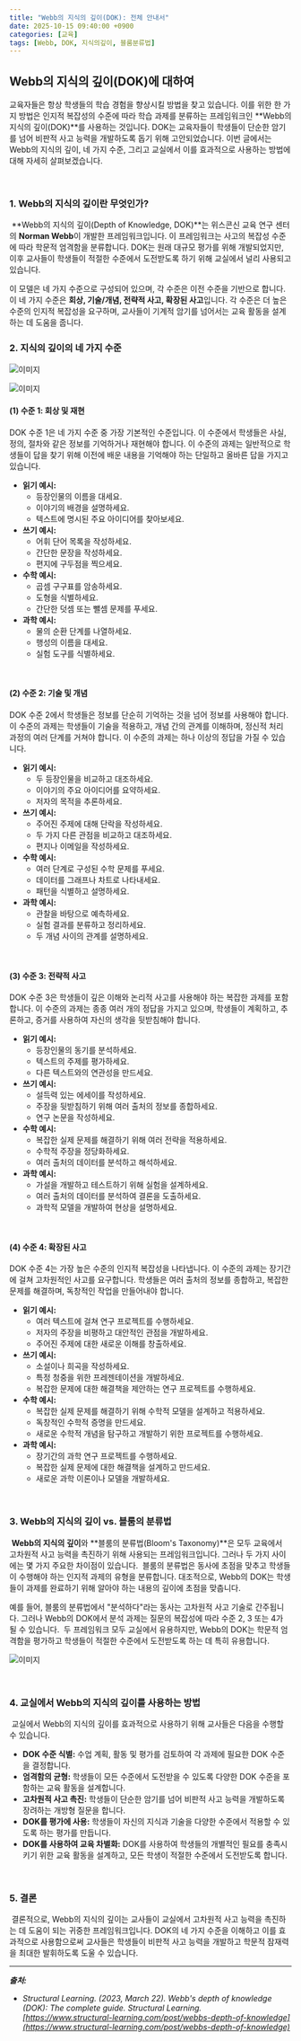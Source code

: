 ```yaml
---
title: "Webb의 지식의 깊이(DOK): 전체 안내서"
date: 2025-10-15 09:40:00 +0900
categories: [교육]
tags: [Webb, DOK, 지식의깊이, 블룸분류법]
---
```


## Webb의 지식의 깊이(DOK)에 대하여

교육자들은 항상 학생들의 학습 경험을 향상시킬 방법을 찾고 있습니다. 이를 위한 한 가지 방법은 인지적 복잡성의 수준에 따라 학습 과제를 분류하는 프레임워크인 **Webb의 지식의 깊이(DOK)**를 사용하는 것입니다.
​
DOK는 교육자들이 학생들이 단순한 암기를 넘어 비판적 사고 능력을 개발하도록 돕기 위해 고안되었습니다. 이번 글에서는 Webb의 지식의 깊이, 네 가지 수준, 그리고 교실에서 이를 효과적으로 사용하는 방법에 대해 자세히 살펴보겠습니다.

<br>

### 1. Webb의 지식의 깊이란 무엇인가?
​
**Webb의 지식의 깊이(Depth of Knowledge, DOK)**는 위스콘신 교육 연구 센터의 **Norman Webb**이 개발한 프레임워크입니다. 이 프레임워크는 사고의 복잡성 수준에 따라 학문적 엄격함을 분류합니다. DOK는 원래 대규모 평가를 위해 개발되었지만, 이후 교사들이 학생들이 적절한 수준에서 도전받도록 하기 위해 교실에서 널리 사용되고 있습니다.

이 모델은 네 가지 수준으로 구성되어 있으며, 각 수준은 이전 수준을 기반으로 합니다. 이 네 가지 수준은 **회상, 기술/개념, 전략적 사고, 확장된 사고**입니다. 각 수준은 더 높은 수준의 인지적 복잡성을 요구하며, 교사들이 기계적 암기를 넘어서는 교육 활동을 설계하는 데 도움을 줍니다.
​
<br>

### 2. 지식의 깊이의 네 가지 수준

![이미지](/assets/Webb-DOK-1.png)

![이미지](/assets/Webb-DOK-2.png)

#### (1) 수준 1: 회상 및 재현
DOK 수준 1은 네 가지 수준 중 가장 기본적인 수준입니다. 이 수준에서 학생들은 사실, 정의, 절차와 같은 정보를 기억하거나 재현해야 합니다. 이 수준의 과제는 일반적으로 학생들이 답을 찾기 위해 이전에 배운 내용을 기억해야 하는 단일하고 올바른 답을 가지고 있습니다.

- **읽기 예시:**
    - 등장인물의 이름을 대세요.
    - 이야기의 배경을 설명하세요.
    - 텍스트에 명시된 주요 아이디어를 찾아보세요.
- **쓰기 예시:**
    - 어휘 단어 목록을 작성하세요.
    - 간단한 문장을 작성하세요.
    - 편지에 구두점을 찍으세요.
- **수학 예시:**
    - 곱셈 구구표를 암송하세요.
    - 도형을 식별하세요.
    - 간단한 덧셈 또는 뺄셈 문제를 푸세요.
- **과학 예시:**
    - 물의 순환 단계를 나열하세요.
    - 행성의 이름을 대세요.
    - 실험 도구를 식별하세요.

<br>

#### (2) 수준 2: 기술 및 개념
DOK 수준 2에서 학생들은 정보를 단순히 기억하는 것을 넘어 정보를 사용해야 합니다. 이 수준의 과제는 학생들이 기술을 적용하고, 개념 간의 관계를 이해하며, 정신적 처리 과정의 여러 단계를 거쳐야 합니다. 이 수준의 과제는 하나 이상의 정답을 가질 수 있습니다.

- **읽기 예시:**
    - 두 등장인물을 비교하고 대조하세요.
    - 이야기의 주요 아이디어를 요약하세요.
    - 저자의 목적을 추론하세요.
- **쓰기 예시:**
    - 주어진 주제에 대해 단락을 작성하세요.
    - 두 가지 다른 관점을 비교하고 대조하세요.
    - 편지나 이메일을 작성하세요.
- **수학 예시:**
    - 여러 단계로 구성된 수학 문제를 푸세요.
    - 데이터를 그래프나 차트로 나타내세요.
    - 패턴을 식별하고 설명하세요.
- **과학 예시:**
    - 관찰을 바탕으로 예측하세요.
    - 실험 결과를 분류하고 정리하세요.
    - 두 개념 사이의 관계를 설명하세요.

<br>

#### (3) 수준 3: 전략적 사고
DOK 수준 3은 학생들이 깊은 이해와 논리적 사고를 사용해야 하는 복잡한 과제를 포함합니다. 이 수준의 과제는 종종 여러 개의 정답을 가지고 있으며, 학생들이 계획하고, 추론하고, 증거를 사용하여 자신의 생각을 뒷받침해야 합니다.

- **읽기 예시:**
    - 등장인물의 동기를 분석하세요.
    - 텍스트의 주제를 평가하세요.
    - 다른 텍스트와의 연관성을 만드세요.
- **쓰기 예시:**
    - 설득력 있는 에세이를 작성하세요.
    - 주장을 뒷받침하기 위해 여러 출처의 정보를 종합하세요.
    - 연구 논문을 작성하세요.
- **수학 예시:**
    - 복잡한 실제 문제를 해결하기 위해 여러 전략을 적용하세요.
    - 수학적 주장을 정당화하세요.
    - 여러 출처의 데이터를 분석하고 해석하세요.
- **과학 예시:**
    - 가설을 개발하고 테스트하기 위해 실험을 설계하세요.
    - 여러 출처의 데이터를 분석하여 결론을 도출하세요.
    - 과학적 모델을 개발하여 현상을 설명하세요.

<br>

#### (4) 수준 4: 확장된 사고
DOK 수준 4는 가장 높은 수준의 인지적 복잡성을 나타냅니다. 이 수준의 과제는 장기간에 걸쳐 고차원적인 사고를 요구합니다. 학생들은 여러 출처의 정보를 종합하고, 복잡한 문제를 해결하며, 독창적인 작업을 만들어내야 합니다.

- **읽기 예시:**
    - 여러 텍스트에 걸쳐 연구 프로젝트를 수행하세요.
    - 저자의 주장을 비평하고 대안적인 관점을 개발하세요.
    - 주어진 주제에 대한 새로운 이해를 창출하세요.
- **쓰기 예시:**
    - 소설이나 희곡을 작성하세요.
    - 특정 청중을 위한 프레젠테이션을 개발하세요.
    - 복잡한 문제에 대한 해결책을 제안하는 연구 프로젝트를 수행하세요.
- **수학 예시:**
    - 복잡한 실제 문제를 해결하기 위해 수학적 모델을 설계하고 적용하세요.
    - 독창적인 수학적 증명을 만드세요.
    - 새로운 수학적 개념을 탐구하고 개발하기 위한 프로젝트를 수행하세요.
- **과학 예시:**
    - 장기간의 과학 연구 프로젝트를 수행하세요.
    - 복잡한 실제 문제에 대한 해결책을 설계하고 만드세요.
    - 새로운 과학 이론이나 모델을 개발하세요.

<br>

### 3. Webb의 지식의 깊이 vs. 블룸의 분류법
​
**Webb의 지식의 깊이**와 **블룸의 분류법(Bloom's Taxonomy)**은 모두 교육에서 고차원적 사고 능력을 촉진하기 위해 사용되는 프레임워크입니다. 그러나 두 가지 사이에는 몇 가지 주요한 차이점이 있습니다. 
​
블룸의 분류법은 동사에 초점을 맞추고 학생들이 수행해야 하는 인지적 과제의 유형을 분류합니다. 
대조적으로, Webb의 DOK는 학생들이 과제를 완료하기 위해 알아야 하는 내용의 깊이에 초점을 맞춥니다.

예를 들어, 블룸의 분류법에서 "분석하다"라는 동사는 고차원적 사고 기술로 간주됩니다. 그러나 Webb의 DOK에서 분석 과제는 질문의 복잡성에 따라 수준 2, 3 또는 4가 될 수 있습니다.
​
두 프레임워크 모두 교실에서 유용하지만, Webb의 DOK는 학문적 엄격함을 평가하고 학생들이 적절한 수준에서 도전받도록 하는 데 특히 유용합니다.

![이미지](/assets/Webb-DOK-3.png)

<br>

### 4. 교실에서 Webb의 지식의 깊이를 사용하는 방법
​
교실에서 Webb의 지식의 깊이를 효과적으로 사용하기 위해 교사들은 다음을 수행할 수 있습니다.

- **DOK 수준 식별:** 수업 계획, 활동 및 평가를 검토하여 각 과제에 필요한 DOK 수준을 결정합니다.
- **엄격함의 균형:** 학생들이 모든 수준에서 도전받을 수 있도록 다양한 DOK 수준을 포함하는 교육 활동을 설계합니다.
- **고차원적 사고 촉진:** 학생들이 단순한 암기를 넘어 비판적 사고 능력을 개발하도록 장려하는 개방형 질문을 합니다.
- **DOK를 평가에 사용:** 학생들이 자신의 지식과 기술을 다양한 수준에서 적용할 수 있도록 하는 평가를 만듭니다.
- **DOK를 사용하여 교육 차별화:** DOK를 사용하여 학생들의 개별적인 필요를 충족시키기 위한 교육 활동을 설계하고, 모든 학생이 적절한 수준에서 도전받도록 합니다.
​
<br>

### 5. 결론
​
결론적으로, Webb의 지식의 깊이는 교사들이 교실에서 고차원적 사고 능력을 촉진하는 데 도움이 되는 귀중한 프레임워크입니다. DOK의 네 가지 수준을 이해하고 이를 효과적으로 사용함으로써 교사들은 학생들이 비판적 사고 능력을 개발하고 학문적 잠재력을 최대한 발휘하도록 도울 수 있습니다.

---

_**출처:**_
​
- _Structural Learning. (2023, March 22). Webb's depth of knowledge (DOK): The complete guide. Structural Learning. [https://www.structural-learning.com/post/webbs-depth-of-knowledge](https://www.structural-learning.com/post/webbs-depth-of-knowledge)_
